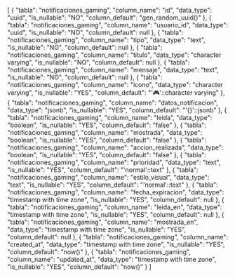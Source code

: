 [
  {
    "tabla": "notificaciones_gaming",
    "column_name": "id",
    "data_type": "uuid",
    "is_nullable": "NO",
    "column_default": "gen_random_uuid()"
  },
  {
    "tabla": "notificaciones_gaming",
    "column_name": "usuario_id",
    "data_type": "uuid",
    "is_nullable": "NO",
    "column_default": null
  },
  {
    "tabla": "notificaciones_gaming",
    "column_name": "tipo",
    "data_type": "text",
    "is_nullable": "NO",
    "column_default": null
  },
  {
    "tabla": "notificaciones_gaming",
    "column_name": "titulo",
    "data_type": "character varying",
    "is_nullable": "NO",
    "column_default": null
  },
  {
    "tabla": "notificaciones_gaming",
    "column_name": "mensaje",
    "data_type": "text",
    "is_nullable": "NO",
    "column_default": null
  },
  {
    "tabla": "notificaciones_gaming",
    "column_name": "icono",
    "data_type": "character varying",
    "is_nullable": "YES",
    "column_default": "'🎮'::character varying"
  },
  {
    "tabla": "notificaciones_gaming",
    "column_name": "datos_notificacion",
    "data_type": "jsonb",
    "is_nullable": "YES",
    "column_default": "'{}'::jsonb"
  },
  {
    "tabla": "notificaciones_gaming",
    "column_name": "leida",
    "data_type": "boolean",
    "is_nullable": "YES",
    "column_default": "false"
  },
  {
    "tabla": "notificaciones_gaming",
    "column_name": "mostrada",
    "data_type": "boolean",
    "is_nullable": "YES",
    "column_default": "false"
  },
  {
    "tabla": "notificaciones_gaming",
    "column_name": "accion_realizada",
    "data_type": "boolean",
    "is_nullable": "YES",
    "column_default": "false"
  },
  {
    "tabla": "notificaciones_gaming",
    "column_name": "prioridad",
    "data_type": "text",
    "is_nullable": "YES",
    "column_default": "'normal'::text"
  },
  {
    "tabla": "notificaciones_gaming",
    "column_name": "estilo_visual",
    "data_type": "text",
    "is_nullable": "YES",
    "column_default": "'normal'::text"
  },
  {
    "tabla": "notificaciones_gaming",
    "column_name": "fecha_expiracion",
    "data_type": "timestamp with time zone",
    "is_nullable": "YES",
    "column_default": null
  },
  {
    "tabla": "notificaciones_gaming",
    "column_name": "leida_en",
    "data_type": "timestamp with time zone",
    "is_nullable": "YES",
    "column_default": null
  },
  {
    "tabla": "notificaciones_gaming",
    "column_name": "mostrada_en",
    "data_type": "timestamp with time zone",
    "is_nullable": "YES",
    "column_default": null
  },
  {
    "tabla": "notificaciones_gaming",
    "column_name": "created_at",
    "data_type": "timestamp with time zone",
    "is_nullable": "YES",
    "column_default": "now()"
  },
  {
    "tabla": "notificaciones_gaming",
    "column_name": "updated_at",
    "data_type": "timestamp with time zone",
    "is_nullable": "YES",
    "column_default": "now()"
  }
]